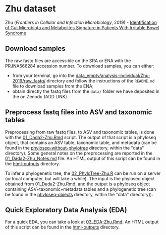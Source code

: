 # Zhu dataset
Zhu (_Frontiers in Cellular and Infection Microbiology_, 2019) - [Identification of Gut Microbiota and Metabolites Signature in Patients With Irritable Bowel Syndrome][1]

[1]: https://www.frontiersin.org/articles/10.3389/fcimb.2019.00346/full 


## Download samples

The raw fastq files are accessible on the SRA or ENA with the PRJNA566284 accession number. To download samples, you can either:
- from your terminal, go into the [data_empty/analysis-individual/Zhu-2019/raw_fastq/](data_empty/analysis-individual/Zhu-2019/raw_fastq/) directory and follow the instructions of the `README.md` file to download samples from the ENA;
- obtain directly the fastq files from the `data/` folder we have deposited in the on Zenodo (ADD LINK)


## Preprocess fastq files into ASV and taxonomic tables

Preprocessing from raw fastq files, to ASV and taxonomic tables, is done with the [01_Dada2-Zhu.Rmd](01_Dada2-Zhu.Rmd) script. The output of that script is a phyloseq object, that contains an ASV table, taxonomic table, and metadata (can be found in the [phyloseq-without-phylotree](../../../data/phyloseq-objects/phyloseq-without-phylotree/) directory, within the "data" directory). Some general notes on the preprocessing are reported in the [01_Dada2-Zhu_Notes.md](01_Dada2-Zhu_Notes.md) file. An HTML output of this script can be found in the [html-outputs](./html-outputs/) directory.

To infer a phylogenetic tree, the [02_PhyloTree-Zhu.R](02_PhyloTree-Zhu.R) can be run on a server (or local computer, but will take a while). The input is the phyloseq object obtained from [01_Dada2-Zhu.Rmd](01_Dada2-Zhu.Rmd), and the output is a phyloseq object containing ASV+taxonomic+metadata tables and a phylogenetic tree (can be found in the [phyloseq-objects](../../../data/phyloseq-objects/) directory, within the "data" directory)).


## Quick Exploratory Data Analysis (EDA)

For a quick EDA, you can take a look at [03_EDA-Zhu.Rmd](03_EDA-Zhu.Rmd). An HTML output of this script can be found in the [html-outputs](./html-outputs/) directory.